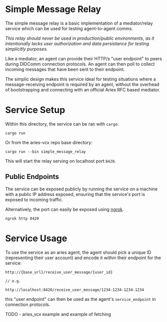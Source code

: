 # Simple Message Relay
The simple message relay is a basic implementation of a mediator/relay service which can be used for testing agent-to-agent comms.

*This relay should never be used in production/public environments, as it intentionally lacks user authorization and data persistance for testing simplicitly purposes.*

Like a mediator, an agent can provide their HTTP/s "user endpoint" to peers during DIDComm connection protocols. An agent can then poll to collect incoming messages that have been sent to their endpoint.

The simplic design makes this service ideal for testing situations where a message-receiving endpoint is required by an agent, without the overhead of bootstrapping and connecting with an official Aries RFC based mediator.

# Service Setup
Within this directory, the service can be ran with `cargo`:
```
cargo run
```

Or from the aries-vcx repo base directory:
```
cargo run --bin simple_message_relay
```

This will start the relay serving on localhost port `8420`.

## Public Endpoints
The service can be exposed publicly by running the service on a machine with a public IP address exposed, ensuring that the service's port is exposed to incoming traffic.

Alternatively, the port can easily be exposed using [ngrok](https://ngrok.com/).
```
ngrok http 8420
```

# Service Usage
To use the service as an aries agent, the agent should pick a unique ID (representing their user account) and encode it within their endpoint for the service:

```
http://{base_url}/receive_user_message/{user_id}

// e.g.

http://localhost:8420/receive_user_message/1234-1234-1234-1234
```

this "user endpoint" can then be used as the agent's `service_endpoint` in connection protocols.

TODO - aries_vcx example and example of fetching